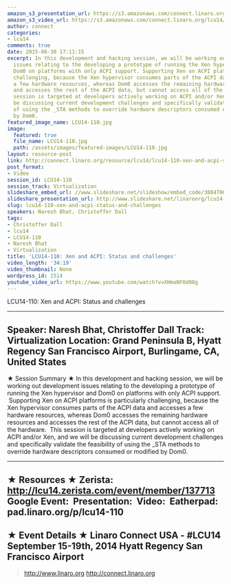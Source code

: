 ```yaml
---
amazon_s3_presentation_url: https://s3.amazonaws.com/connect.linaro.org/hkg15/Videos/09-15-Monday/LCU14-110.pdf
amazon_s3_video_url: https://s3.amazonaws.com/connect.linaro.org/lcu14/videos/09-15-Monday/LCU14-110-+Xen+and+ACPI-+Status+and+challenges.mp4
author: connect
categories:
- lcu14
comments: true
date: 2015-06-30 17:11:15
excerpt: In this development and hacking session, we will be working out development
  issues relating to the developing a prototype of running the Xen hypervisor and
  Dom0 on platforms with only ACPI support. Supporting Xen on ACPI platforms is particularly
  challenging, because the Xen hypervisor consumes parts of the ACPI data and accesses
  a few hardware resources, whereas Dom0 accesses the remaining hardware resources
  and accesses the rest of the ACPI data, but cannot access all of the hardware. This
  session is targeted at developers actively working on ACPI and/or Xen, and we will
  be discussing current development challenges and specifically validate the feasibility
  of using the _STA methods to override hardware descriptors consumed or modified
  by Dom0.
featured_image_name: LCU14-110.jpg
image:
  featured: true
  file_name: LCU14-110.jpg
  path: /assets/images/featured-images/LCU14-110.jpg
layout: resource-post
link: http://connect.linaro.org/resource/lcu14/lcu14-110-xen-and-acpi-status-and-challenges/
post_format:
- Video
session_id: LCU14-110
session_track: Virtualization
slideshare_embed_url: //www.slideshare.net/slideshow/embed_code/38847068
slideshare_presentation_url: http://www.slideshare.net/linaroorg/lcu14-110-xen-acpi-status-challenges
slug: lcu14-110-xen-and-acpi-status-and-challenges
speakers: Naresh Bhat, Christoffer Dall
tags:
- Christoffer Dall
- lcu14
- LCU14-110
- Naresh Bhat
- Virtualization
title: 'LCU14-110: Xen and ACPI: Status and challenges'
video_length: '34:19'
video_thumbnail: None
wordpress_id: 1514
youtube_video_url: https://www.youtube.com/watch?v=XHmaNFOd08g
---
```


LCU14-110: Xen and ACPI: Status and challenges

---------------------------------------------------

Speaker: Naresh Bhat, Christoffer Dall
Track: Virtualization
Location: Grand Peninsula B, Hyatt Regency San Francisco Airport, Burlingame, CA, United States
---------------------------------------------------

★ Session Summary ★
In this development and hacking session, we will be working out development issues relating to the developing a prototype of running the Xen hypervisor and Dom0 on platforms with only ACPI support.  Supporting Xen on ACPI platforms is particularly challenging, because the Xen hypervisor consumes parts of the ACPI data and accesses a few hardware resources, whereas Dom0 accesses the remaining hardware resources and accesses the rest of the ACPI data, but cannot access all of the hardware.  This session is targeted at developers actively working on ACPI and/or Xen, and we will be discussing current development challenges and specifically validate the feasibility of using the _STA methods to override hardware descriptors consumed or modified by Dom0.

---------------------------------------------------

★ Resources ★
Zerista: http://lcu14.zerista.com/event/member/137713
Google Event: 
Presentation: 
Video: 
Eatherpad: pad.linaro.org/p/lcu14-110
---------------------------------------------------

★ Event Details ★
Linaro Connect USA - #LCU14
September 15-19th, 2014
Hyatt Regency San Francisco Airport
---------------------------------------------------

> http://www.linaro.org
> http://connect.linaro.org